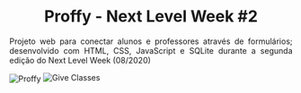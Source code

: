 <h1 align="center">Proffy - Next Level Week #2</h1>
<p align="justify">Projeto web para conectar alunos e professores através de formulários; desenvolvido com HTML, CSS, JavaScript e SQLite durante a segunda edição do Next Level Week (08/2020)</p>
<img align="center" src="https://media-exp1.licdn.com/dms/image/C4D22AQGIbrzOPwb_7g/feedshare-shrink_1280-alternative/0?e=1600300800&v=beta&t=c_Wl73fRuI-zpOQJ0VEfAVxrT1K_w-MwIuznyZQfHls" alt="Proffy"/>
<img src="https://media-exp1.licdn.com/dms/image/C4D22AQEoQuuM7SYRug/feedshare-shrink_1280-alternative/0?e=1600300800&v=beta&t=BLp9SfvE3akNPZSjnV23IvlchT8b4wSZ8N9RoI4ynHg" alt="Give Classes"/>
